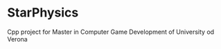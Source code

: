 StarPhysics
===========

Cpp project for Master in Computer Game Development of University od Verona
